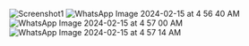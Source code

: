 ![Screenshot1](https://github.com/mutuma-brian/Emart/assets/134433303/7610cb50-7232-4b73-a09e-050546795e0a)
![WhatsApp Image 2024-02-15 at 4 56 40 AM](https://github.com/mutuma-brian/Emart/assets/134433303/4e3c2a59-6cbd-4a4c-ad11-63b2f34c52fa)
![WhatsApp Image 2024-02-15 at 4 57 00 AM](https://github.com/mutuma-brian/Emart/assets/134433303/9625019d-3bf2-460f-90f1-68bed9dbd673)
![WhatsApp Image 2024-02-15 at 4 57 14 AM](https://github.com/mutuma-brian/Emart/assets/134433303/f9b4855d-f613-437c-84fd-be6ab47f5b24)
